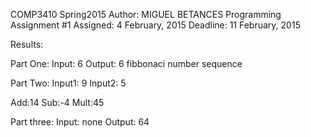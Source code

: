 COMP3410 Spring2015
Author: MIGUEL BETANCES
Programming Assignment #1
Assigned: 4 February, 2015
Deadline: 11 February, 2015

Results:

Part One: 
Input: 6
Output: 6 fibbonaci number sequence

Part Two:
Input1: 9
Input2: 5

Add:14
Sub:-4
Mult:45

Part three:
Input: none
Output: 64